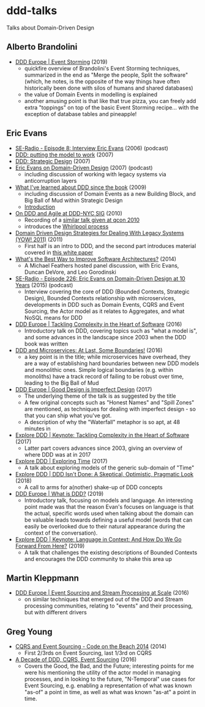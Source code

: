 # ddd-talks
Talks about Domain-Driven Design

## Alberto Brandolini
- [DDD Europe | Event Storming](https://www.youtube.com/watch?v=mLXQIYEwK24) (2019)
  - quickfire overview of Brandolini's Event Storming techniques, summarized in the end as "Merge the people, Split the software" (which, he notes, is the opposite of the way things have often historically been done with silos of humans and shared databases)
  - the value of Domain Events in modelling is explained 
  - another amusing point is that like that true pizza, you can freely add extra "toppings" on top of the basic Event Storming recipe... with the exception of database tables and pineapple!

## Eric Evans
- [SE-Radio - Episode 8: Interview Eric Evans](https://www.se-radio.net/2006/03/episode-8-interview-eric-evans/) (2006) (podcast)
- [DDD: putting the model to work](https://www.infoq.com/presentations/model-to-work-evans/) (2007)
- [DDD: Strategic Design](https://www.infoq.com/presentations/strategic-design-evans/) (2007)
- [Eric Evans on Domain-Driven Design](https://www.iheart.com/podcast/256-net-rocks-31158901/episode/eric-evans-on-domain-driven-design-38577478/) (2007) (podcast)
  - including discussion of working with legacy systems via anticorruption layers
- [What I've learned about DDD since the book](https://www.youtube.com/watch?v=lE6Hxz4yomA&t) (2009)
  - including discussion of Domain Events as a new Building Block, and Big Ball of Mud within Strategic Design
  - [Introduction](https://www.youtube.com/watch?v=YAcu9yKf51U)
- [On DDD and Agile at DDD-NYC SIG](https://www.youtube.com/watch?v=f00jUC64osw) (2010)
  - Recording of a [similar talk given at qcon 2010](https://qconlondon.com/london-2010/qconlondon.com/london-2010/presentation/Folding+Design+into+an+Agile+Process.html)
  - introduces the [Whirlpool process](https://domainlanguage.com/ddd/whirlpool/)
- [Domain Driven Design Strategies for Dealing With Legacy Systems (YOW! 2011)](https://www.youtube.com/watch?v=OTF2Y6TLTG0) (2011)
  - First half is an intro to DDD, and the second part introduces material covered in [this white paper](https://domainlanguage.com/ddd/surrounded-by-legacy-software/) 
- [What's the Best Way to Improve Software Architectures?](https://www.infoq.com/presentations/panel-improve-software-architecture/?itm_source=infoq&itm_campaign=user_page&itm_medium=link) (2014)  
  - A Michael Feathers hosted panel discussion, with Eric Evans, Duncan DeVore, and Leo Gorodinski
- [SE-Radio - Episode 226: Eric Evans on Domain-Driven Design at 10 Years](https://www.se-radio.net/2015/05/se-radio-episode-226-eric-evans-on-domain-driven-design-at-10-years/) (2015) (podcast) 
  - Interview covering the core of DDD (Bounded Contexts, Strategic Design), Bounded Contexts relationship with microservices, developments in DDD such as Domain Events, CQRS and Event Sourcing, the Actor model as it relates to Aggregates, and what NoSQL means for DDD
- [DDD Europe | Tackling Complexity in the Heart of Software](https://www.youtube.com/watch?v=dnUFEg68ESM) (2016)
  - Introductory talk on DDD, covering topics such as "what a model is", and some advances in the landscape since 2003 when the DDD book was written 
- [DDD and Microservices: At Last, Some Boundaries!](https://www.infoq.com/presentations/ddd-microservices-2016/) (2016)
  - a key point is in the title; while microservices have overhead, they are a way of establishing hard boundaries between new DDD models and monolithic ones. Simple logical boundaries (e.g. within monoliths) have a track record of failing to be robust over time, leading to the Big Ball of Mud  
- [DDD Europe | Good Design is Imperfect Design](https://www.youtube.com/watch?v=lY54TmmEllY) (2017)
  - The underlying theme of the talk is as suggested by the title
  - A few original concepts such as "Honest Names" and "Spill Zones" are mentioned, as techniques for dealing with imperfect design - so that you can ship what you've got.
  - A description of why the "Waterfall" metaphor is so apt, at 48 minutes in
- [Explore DDD | Keynote: Tackling Complexity in the Heart of Software](https://www.youtube.com/watch?v=kIKwPNKXaLU) (2017)  
  - Latter part covers advances since 2003, giving an overview of where DDD was at in 2017
- [Explore DDD | Exploring Time](https://www.youtube.com/watch?v=Zm95cYAtAa8) (2017)
  - A talk about exploring models of the generic sub-domain of "Time"
- [Explore DDD | DDD Isn't Done: A Skeptical, Optimistic, Pragmatic Look](https://www.youtube.com/watch?v=R2IAgnpkBck&t=1493s) (2018)
  - A call to arms for a(nother) shake-up of DDD concepts
- [DDD Europe | What is DDD?](https://www.youtube.com/watch?v=pMuiVlnGqjk&t=318s) (2019)
  - Introductory talk, focusing on models and language. An interesting point made was that the reason Evan's focuses on language is that the actual, specific words used when talking about the domain can be valuable leads towards defining a useful model (words that can easily be overlooked due to their natural appearance during the context of the conversation). 
- [Explore DDD | Keynote: Language in Context: And How Do We Go Forward From Here?](https://www.youtube.com/watch?v=kjMZVYdwucs) (2019)
  - A talk that challenges the existing descriptions of Bounded Contexts and encourages the DDD community to shake this area up

## Martin Kleppmann

- [DDD Europe | Event Sourcing and Stream Processing at Scale](https://www.youtube.com/watch?v=avi-TZI9t2I&t) (2016)
  - on similar techniques that emerged out of the DDD and Stream processing communities, relating to "events" and their processing, but with different drivers

## Greg Young
- [CQRS and Event Sourcing - Code on the Beach 2014](https://www.youtube.com/watch?v=JHGkaShoyNs) (2014)
  - First 2/3rds on Event Sourcing, last 1/3rd on CQRS 
- [A Decade of DDD, CQRS, Event Sourcing](https://www.youtube.com/watch?v=LDW0QWie21s) (2016)
  - Covers the Good, the Bad, and the Future; interesting points for me were his mentioning the utility of the actor model in managing processes, and in looking to the future, "N-Temporal" use cases for Event Sourcing, e.g. enabling a representation of what was known "as-of" a point in time, as well as what was known "as-at" a point in time.
